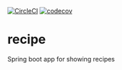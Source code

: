 [![CircleCI](https://circleci.com/gh/Kristianped/recipe.svg?style=svg&)](https://circleci.com/gh/Kristianped/recipe)
[![codecov](https://codecov.io/gh/Kristianped/recipe/branch/main/graph/badge.svg?token=7UWOWAMMKO)](https://codecov.io/gh/Kristianped/recipe)
# recipe

Spring boot app for showing recipes
